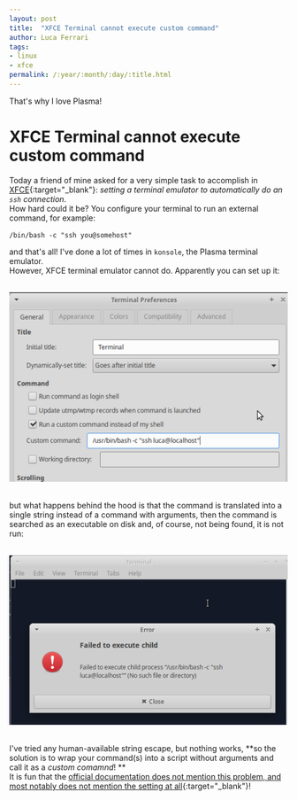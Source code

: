 ```yaml
---
layout: post
title:  "XFCE Terminal cannot execute custom command"
author: Luca Ferrari
tags:
- linux
- xfce
permalink: /:year/:month/:day/:title.html
---
```

That's why I love Plasma!

# XFCE Terminal cannot execute custom command

Today a friend of mine asked for a very simple task to accomplish in [XFCE](http://xfce.org){:target="_blank"}: *setting a terminal emulator to automatically do an `ssh` connection*.
<br/>
How hard could it be? You configure your terminal to run an external command, for example:

```shell
/bin/bash -c "ssh you@somehost"
```

and that's all! I've done a lot of times in `konsole`, the Plasma terminal emulator.
<br/>
However, XFCE terminal emulator cannot do. Apparently you can set up it:

<br/>
<center>
<img src="/images/posts/xfce/xfce_terminal_1.png" />
</center>
<br/>

but what happens behind the hood is that the command is translated into a single string instead of a command with arguments, then the command is searched as an executable on disk and, of course, not being found, it is not run:

<br/>
<center>
<img src="/images/posts/xfce/xfce_terminal_2.png" />
</center>
<br/>

I've tried any human-available string escape, but nothing works, **so the solution is to wrap your command(s) into a script without arguments and call it as a *custom comamnd*! **
<br/>
It is fun that the [official documentation does not mention this problem, and most notably does not mention the setting at all](https://docs.xfce.org/apps/terminal/preferences){:target="_blank"}!
